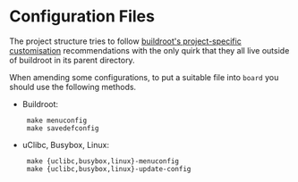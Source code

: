 # Configuration Files

The project structure tries to follow [buildroot's project-specific customisation](http://buildroot.uclibc.org/downloads/manual/manual.html#_project_specific_customization) recommendations with the only quirk that they all live outside of buildroot in its parent directory.

When amending some configurations, to put a suitable file into `board` you should use the following methods.

 * Buildroot:

        make menuconfig
        make savedefconfig

 * uClibc, Busybox, Linux:

        make {uclibc,busybox,linux}-menuconfig
        make {uclibc,busybox,linux}-update-config 
